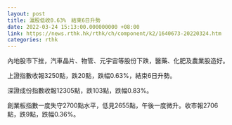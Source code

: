 ```yaml
---
layout: post
title: 滬股低收0.63%　結束6日升勢
date: 2022-03-24 15:13:00.000000000 +08:00
link: https://news.rthk.hk/rthk/ch/component/k2/1640673-20220324.htm
categories: rthk
---
```


內地股市下挫，汽車晶片、物管、元宇宙等股份下跌，醫藥、化肥及農業股造好。

上證指數收報3250點，跌20點，跌幅0.63%，結束6日升勢。

深證成份指數收報12305點，跌103點，跌幅0.83%。

創業板指數一度失守2700點水平，低見2655點，午後一度微升。收市報2706點，跌9點，跌幅0.36%。
